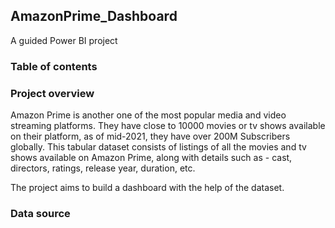 ## AmazonPrime_Dashboard

A guided Power BI project

### Table of contents


### Project overview

Amazon Prime is another one of the most popular media and video streaming platforms. They have close to 10000 movies or tv shows available on their platform, as of mid-2021, they have over 200M Subscribers globally. This tabular dataset consists of listings of all the movies and tv shows available on Amazon Prime, along with details such as - cast, directors, ratings, release year, duration, etc.

The project aims to build a dashboard with the help of the dataset.

### Data source


